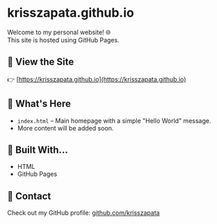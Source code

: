 # krisszapata.github.io


Welcome to my personal website! 🌐  
This site is hosted using GitHub Pages.

## 🔗 View the Site

👉 [https://krisszapata.github.io](https://krisszapata.github.io)

## 📁 What's Here

- `index.html` – Main homepage with a simple "Hello World" message.
- More content will be added soon.

## 🚀 Built With...

- HTML
- GitHub Pages

## 💬 Contact

Check out my GitHub profile: [github.com/krisszapata](https://github.com/krisszapata)
